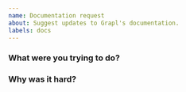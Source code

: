 ```yaml
---
name: Documentation request
about: Suggest updates to Grapl's documentation.
labels: docs
---
```


<!-- Thank you for filing this documentation request! Please summarize
what you found lacking. Focus on the user's problem, e.g. "as a Grapl
user I wanted to..." rather than prescribing a solution. If this is
just a minor edit for spelling or correctness please feel free to
submit a pull request without an issue. -->

### What were you trying to do?

<!-- Please explain what initially led you to seek out
documentation. Understanding your original intent may help us to alter
or restructure other aspects of the project in addition to the
documentation. -->

### Why was it hard?

<!-- What obstacles did you encounter? What information were you
lacking? -->
